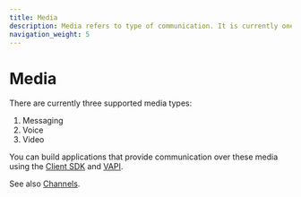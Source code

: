 ```yaml
---
title: Media
description: Media refers to type of communication. It is currently one of text, voice, or video.
navigation_weight: 5
---
```


# Media

There are currently three supported media types:

1. Messaging
2. Voice
3. Video

You can build applications that provide communication over these media using the [Client SDK](/stitch/overview) and [VAPI](/voice/voice-api/overview).

See also [Channels](/conversation/concepts/channel).
